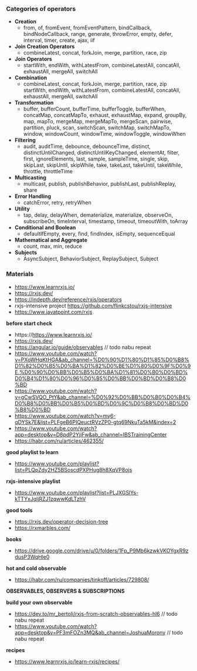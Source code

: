 ### Categories of operators

- **Creation**
    - from, of, fromEvent, fromEventPattern, bindCallback, bindNodeCallback, range, generate, throwError, empty, defer,
      interval, timer, create, ajax, iif
- **Join Creation Operators**
    - combineLatest, concat, forkJoin, merge, partition, race, zip
- **Join Operators**
    - startWith, endWith, withLatestFrom, combineLatestAll, concatAll, exhaustAll, mergeAll, switchAll
- **Combination**
    - combineLatest, concat, forkJoin, merge, partition, race, zip startWith, endWith, withLatestFrom, combineLatestAll,
      concatAll, exhaustAll, mergeAll, switchAll
- **Transformation**
    - buffer, bufferCount, bufferTime, bufferToggle, bufferWhen, concatMap, concatMapTo, exhaust, exhaustMap, expand,
      groupBy, map, mapTo, mergeMap, mergeMapTo, mergeScan, pairwise, partition, pluck, scan, switchScan, switchMap,
      switchMapTo, window, windowCount, windowTime, windowToggle, windowWhen
- **Filtering**
    - audit, auditTime, debounce, debounceTime, distinct, distinctUntilChanged, distinctUntilKeyChanged, elementAt,
      filter, first, ignoreElements, last, sample, sampleTime, single, skip, skipLast, skipUntil, skipWhile, take,
      takeLast, takeUntil, takeWhile, throttle, throttleTime
- **Multicasting**
    - multicast, publish, publishBehavior, publishLast, publishReplay, share
- **Error Handling**
    - catchError, retry, retryWhen
- **Utility**
    - tap, delay, delayWhen, dematerialize, materialize, observeOn, subscribeOn, timeInterval, timestamp, timeout,
      timeoutWith, toArray
- **Conditional and Boolean**
    - defaultIfEmpty, every, find, findIndex, isEmpty, sequenceEqual
- **Mathematical and Aggregate**
    - count, max, min, reduce
- **Subjects**
    - AsyncSubject, BehaviorSubject, ReplaySubject, Subject

### Materials

- https://www.learnrxjs.io/
- https://rxjs.dev/
- https://indepth.dev/reference/rxjs/operators
- rxjs-intensive project https://github.com/flinkcstou/rxjs-intensive
- https://www.javatpoint.com/rxjs

**before start check**

- https://https://www.learnrxjs.io/
- https://rxjs.dev/
- https://angular.io/guide/observables // todo nabu repeat
- https://www.youtube.com/watch?v=PXoWHqKtHGA&ab_channel=%D0%90%D1%80%D1%85%D0%B8%D1%82%D0%B5%D0%BA%D1%82%D0%BE%D1%80%D0%9F%D0%9E.%D0%90%D0%BB%D0%B5%D0%BA%D1%81%D0%B0%D0%BD%D0%B4%D1%80%D0%96%D0%B5%D0%BB%D0%BD%D0%B8%D0%BD
- https://www.youtube.com/watch?v=gCwSVQO_PtY&ab_channel=%D0%92%D0%BB%D0%B0%D0%B4%D0%B8%D0%BB%D0%B5%D0%BD%D0%9C%D0%B8%D0%BD%D0%B8%D0%BD
- https://www.youtube.com/watch?v=my6-qDYSk7E&list=PLFgeB6PIQeuctRVzZP0-gtq69NkuTa5kM&index=2
- https://www.youtube.com/watch?app=desktop&v=D8pdP2YjiFw&ab_channel=IBSTrainingCenter
- https://habr.com/ru/articles/462355/

**good playlist to learn**

- https://www.youtube.com/playlist?list=PLQpZdy2HZ5BSoscdPXPHug8h8XqVP8ojs

**rxjs-intensive playlist**

- https://www.youtube.com/playlist?list=PLJXGSlYs-kTTYxJqljRZJ1zqwwKdLTzhV

**good tools**

- https://rxjs.dev/operator-decision-tree
- https://rxmarbles.com/

**books**

- https://drive.google.com/drive/u/0/folders/1Fp_P9Mb6kzwkVKOYgxR9zdusP3WqHle0

**hot and cold observable**

- https://habr.com/ru/companies/tinkoff/articles/729808/

**OBSERVABLES, OBSERVERS & SUBSCRIPTIONS**

**build your own observable**

- https://dev.to/mr_bertoli/rxjs-from-scratch-observables-hl6 // todo nabu repeat
- https://www.youtube.com/watch?app=desktop&v=PF3mFOZn3MQ&ab_channel=JoshuaMorony // todo nabu repeat

**recipes**

- https://www.learnrxjs.io/learn-rxjs/recipes/

